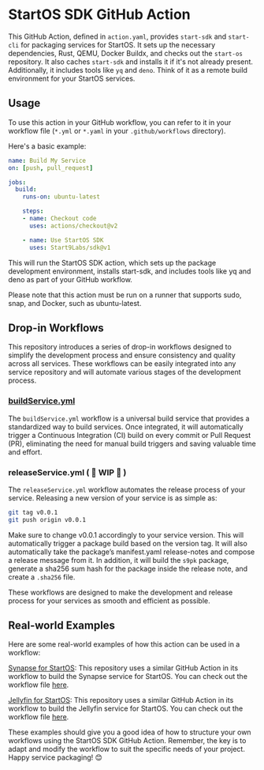# StartOS SDK GitHub Action

This GitHub Action, defined in `action.yaml`, provides `start-sdk` and `start-cli` for packaging services for StartOS. It sets up the necessary dependencies, Rust, QEMU, Docker Buildx, and checks out the `start-os` repository. It also caches `start-sdk` and installs it if it's not already present. Additionally, it includes tools like `yq` and `deno`. Think of it as a remote build environment for your StartOS services.

## Usage

To use this action in your GitHub workflow, you can refer to it in your workflow file (`*.yml` or `*.yaml` in your `.github/workflows` directory).

Here's a basic example:

```yaml
name: Build My Service
on: [push, pull_request]

jobs:
  build:
    runs-on: ubuntu-latest

    steps:
    - name: Checkout code
      uses: actions/checkout@v2

    - name: Use StartOS SDK
      uses: Start9Labs/sdk@v1
```

This will run the StartOS SDK action, which sets up the package development environment, installs start-sdk, and includes tools like yq and deno as part of your GitHub workflow.

Please note that this action must be run on a runner that supports sudo, snap, and Docker, such as ubuntu-latest.

## Drop-in Workflows

This repository introduces a series of drop-in workflows designed to simplify the development process and ensure consistency and quality across all services. These workflows can be easily integrated into any service repository and will automate various stages of the development process.

### [buildService.yml](buildService.yml)

The `buildService.yml` workflow is a universal build service that provides a standardized way to build services. Once integrated, it will automatically trigger a Continuous Integration (CI) build on every commit or Pull Request (PR), eliminating the need for manual build triggers and saving valuable time and effort.

### releaseService.yml ( 🚧 WIP 🚧 )

The `releaseService.yml` workflow automates the release process of your service. Releasing a new version of your service is as simple as:

```bash
git tag v0.0.1
git push origin v0.0.1
```

Make sure to change v0.0.1 accordingly to your service version. This will automatically trigger a package build based on the version tag. It will also automatically take the package’s manifest.yaml release-notes and compose a release message from it. In addition, it will build the `s9pk` package, generate a sha256 sum hash for the package inside the release note, and create a `.sha256` file.

These workflows are designed to make the development and release process for your services as smooth and efficient as possible.

## Real-world Examples
Here are some real-world examples of how this action can be used in a workflow:

[Synapse for StartOS](https://github.com/Start9Labs/synapse-startos): This repository uses a similar GitHub Action in its workflow to build the Synapse service for StartOS. You can check out the workflow file [here](https://github.com/Start9Labs/synapse-startos/blob/master/.github/workflows/buildService.yml).

[Jellyfin for StartOS](https://github.com/Start9Labs/jellyfin-startos): This repository uses a similar GitHub Action in its workflow to build the Jellyfin service for StartOS. You can check out the workflow file [here](https://github.com/Start9Labs/jellyfin-startos/blob/master/.github/workflows/buildService.yml).

These examples should give you a good idea of how to structure your own workflows using the StartOS SDK GitHub Action. Remember, the key is to adapt and modify the workflow to suit the specific needs of your project. Happy service packaging! 😊